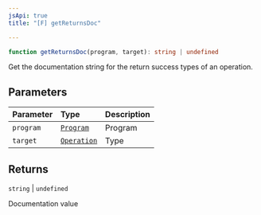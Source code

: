 ```yaml
---
jsApi: true
title: "[F] getReturnsDoc"

---
```

```ts
function getReturnsDoc(program, target): string | undefined
```

Get the documentation string for the return success types of an operation.

## Parameters

| Parameter | Type | Description |
| :------ | :------ | :------ |
| `program` | [`Program`](../interfaces/Program.md) | Program |
| `target` | [`Operation`](../interfaces/Operation.md) | Type |

## Returns

`string` \| `undefined`

Documentation value
